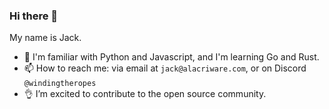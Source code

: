 ### Hi there 👋
My name is Jack.
- 📖 I'm familiar with Python and Javascript, and I'm learning Go and Rust.
- 📫 How to reach me: via email at `jack@alacriware.com`, or on Discord `@windingtheropes`
- 👌 I’m excited to contribute to the open source community.

